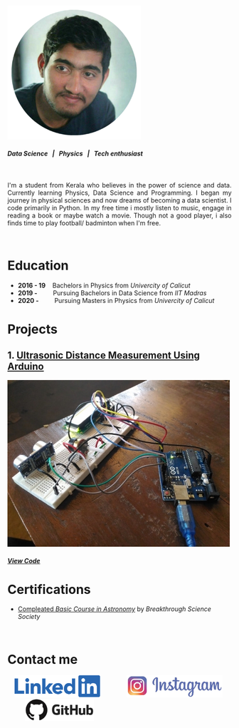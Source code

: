 ![](/images/PicsArt_12-21-08.20.16.png)
##### *Data Science &nbsp; | &nbsp; Physics &nbsp; | &nbsp; Tech enthusiast*



&nbsp;
&nbsp;


<div style="text-align: justify">
  
I'm a student from Kerala who believes in the power of science and data. Currently learning Physics, Data Science and Programming. I began my journey in physical sciences and now dreams of becoming a data scientist. I code primarily in Python. In my free time i mostly listen to music, engage in reading a book or maybe watch a movie. Though not a good player, i also finds time to play football/ badminton when I'm free. 

&nbsp;
&nbsp;

</div>


# Education

- **2016 - 19** &nbsp; &nbsp;Bachelors in Physics from *Univercity of Calicut*
- **2019 -**  &nbsp; &nbsp; &nbsp; &nbsp; Pursuing Bachelors in Data Science from *IIT Madras*
- **2020 -**  &nbsp; &nbsp; &nbsp; &nbsp; Pursuing Masters in Physics from *Univercity of Calicut*


# Projects
## 1. [Ultrasonic Distance Measurement Using Arduino](https://docs.google.com/document/d/1cZog1Ne-FRhU-hvb9R1O6JZBm24AjLVK/edit?usp=sharing&ouid=100316902648490868548&rtpof=true&sd=true)
![Ultrasonic Distance Measurement Using Arduino](/images/PicsArt_12-22-12.31.41.jpg)
##### [View Code](https://github.com/jinu-jacob/Distance-measurement-Project)

# Certifications
-  [Compleated *Basic Course in Astronomy*](https://drive.google.com/file/d/1pXsSWMzqTAH_q58qOIBMrrrfZjk7iR9K/view?usp=sharing) by *Breakthrough Science Society*





&nbsp;
# Contact me


&nbsp;
&nbsp;
[![](/images/linkedin.png)](https://www.linkedin.com/in/jinu-jacob-abraham-13b395155/)   &nbsp; &nbsp; &nbsp; &nbsp; &nbsp; &nbsp; &nbsp;     [![](/images/insta.png)](https://www.instagram.com/_jinujacob)   &nbsp; &nbsp; &nbsp; &nbsp; &nbsp; &nbsp; &nbsp;     [![](/images/github.png)](https://github.com/jinu-jacob)
